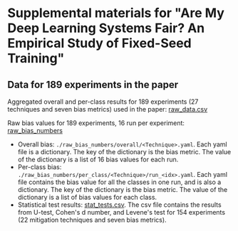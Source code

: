 # Supplemental materials for "Are My Deep Learning Systems Fair? An Empirical Study of Fixed-Seed Training"

## Data for 189 experiments in the paper

Aggregated overall and per-class results for 189 experiments (27 techniques and seven bias metrics) used in the paper: [raw_data.csv](../master/raw_data.csv)

Raw bias values for 189 experiments, 16 run per experiment: [raw_bias_numbers](../master/raw_bias_numbers)
* Overall bias: ```./raw_bias_numbers/overall/<Technique>.yaml```. Each yaml file is a dictionary. The key of the dictionary is the bias metric. The value of the dictionary is a list of 16 bias values for each run.
* Per-class bias: ```./raw_bias_numbers/per_class/<Technique>/run_<idx>.yaml```. Each yaml file contains the bias value for all the classes in one run, and is also a dictionary. The key of the dictionary is the bias metric. The value of the dictionary is a list of bias values for each class.
* Statistical test results: [stat_tests.csv](../master/raw_bias_numbers/stat_tests.csv). The csv file contains the results from U-test, Cohen's d number, and Levene's test for 154 experiments (22 mitigation techniques and seven bias metrics).

